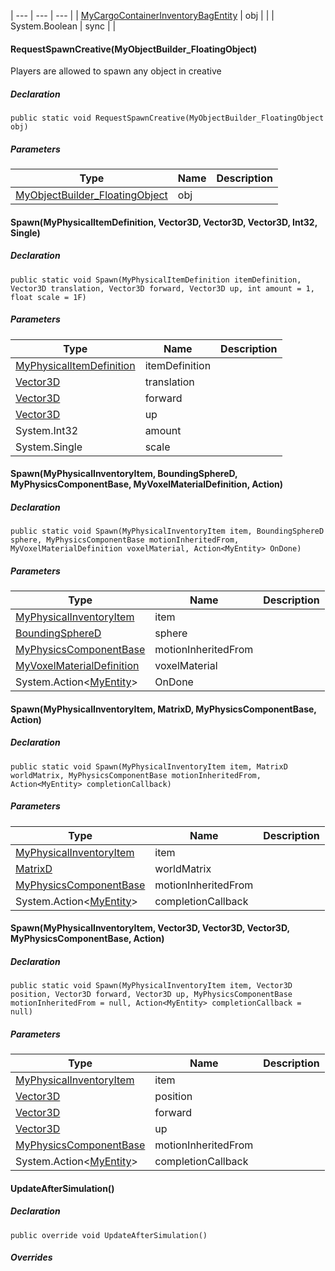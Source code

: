| --- | --- | --- |
| [MyCargoContainerInventoryBagEntity](https://keensoftwarehouse.github.io/SpaceEngineersModAPI/api/Sandbox.Game.Entities.MyCargoContainerInventoryBagEntity.html) | obj |     |
| System.Boolean | sync |     |

#### RequestSpawnCreative(MyObjectBuilder\_FloatingObject)

Players are allowed to spawn any object in creative

##### Declaration

```
public static void RequestSpawnCreative(MyObjectBuilder_FloatingObject obj)
```

##### Parameters

| Type | Name | Description |
| --- | --- | --- |
| [MyObjectBuilder\_FloatingObject](https://keensoftwarehouse.github.io/SpaceEngineersModAPI/api/VRage.Game.MyObjectBuilder_FloatingObject.html) | obj |     |

#### Spawn(MyPhysicalItemDefinition, Vector3D, Vector3D, Vector3D, Int32, Single)

##### Declaration

```
public static void Spawn(MyPhysicalItemDefinition itemDefinition, Vector3D translation, Vector3D forward, Vector3D up, int amount = 1, float scale = 1F)
```

##### Parameters

| Type | Name | Description |
| --- | --- | --- |
| [MyPhysicalItemDefinition](https://keensoftwarehouse.github.io/SpaceEngineersModAPI/api/Sandbox.Definitions.MyPhysicalItemDefinition.html) | itemDefinition |     |
| [Vector3D](https://keensoftwarehouse.github.io/SpaceEngineersModAPI/api/VRageMath.Vector3D.html) | translation |     |
| [Vector3D](https://keensoftwarehouse.github.io/SpaceEngineersModAPI/api/VRageMath.Vector3D.html) | forward |     |
| [Vector3D](https://keensoftwarehouse.github.io/SpaceEngineersModAPI/api/VRageMath.Vector3D.html) | up  |     |
| System.Int32 | amount |     |
| System.Single | scale |     |

#### Spawn(MyPhysicalInventoryItem, BoundingSphereD, MyPhysicsComponentBase, MyVoxelMaterialDefinition, Action<MyEntity>)

##### Declaration

```
public static void Spawn(MyPhysicalInventoryItem item, BoundingSphereD sphere, MyPhysicsComponentBase motionInheritedFrom, MyVoxelMaterialDefinition voxelMaterial, Action<MyEntity> OnDone)
```

##### Parameters

| Type | Name | Description |
| --- | --- | --- |
| [MyPhysicalInventoryItem](https://keensoftwarehouse.github.io/SpaceEngineersModAPI/api/VRage.Game.Entity.MyPhysicalInventoryItem.html) | item |     |
| [BoundingSphereD](https://keensoftwarehouse.github.io/SpaceEngineersModAPI/api/VRageMath.BoundingSphereD.html) | sphere |     |
| [MyPhysicsComponentBase](https://keensoftwarehouse.github.io/SpaceEngineersModAPI/api/VRage.Game.Components.MyPhysicsComponentBase.html) | motionInheritedFrom |     |
| [MyVoxelMaterialDefinition](https://keensoftwarehouse.github.io/SpaceEngineersModAPI/api/VRage.Game.MyVoxelMaterialDefinition.html) | voxelMaterial |     |
| System.Action<[MyEntity](https://keensoftwarehouse.github.io/SpaceEngineersModAPI/api/VRage.Game.Entity.MyEntity.html)\> | OnDone |     |

#### Spawn(MyPhysicalInventoryItem, MatrixD, MyPhysicsComponentBase, Action<MyEntity>)

##### Declaration

```
public static void Spawn(MyPhysicalInventoryItem item, MatrixD worldMatrix, MyPhysicsComponentBase motionInheritedFrom, Action<MyEntity> completionCallback)
```

##### Parameters

| Type | Name | Description |
| --- | --- | --- |
| [MyPhysicalInventoryItem](https://keensoftwarehouse.github.io/SpaceEngineersModAPI/api/VRage.Game.Entity.MyPhysicalInventoryItem.html) | item |     |
| [MatrixD](https://keensoftwarehouse.github.io/SpaceEngineersModAPI/api/VRageMath.MatrixD.html) | worldMatrix |     |
| [MyPhysicsComponentBase](https://keensoftwarehouse.github.io/SpaceEngineersModAPI/api/VRage.Game.Components.MyPhysicsComponentBase.html) | motionInheritedFrom |     |
| System.Action<[MyEntity](https://keensoftwarehouse.github.io/SpaceEngineersModAPI/api/VRage.Game.Entity.MyEntity.html)\> | completionCallback |     |

#### Spawn(MyPhysicalInventoryItem, Vector3D, Vector3D, Vector3D, MyPhysicsComponentBase, Action<MyEntity>)

##### Declaration

```
public static void Spawn(MyPhysicalInventoryItem item, Vector3D position, Vector3D forward, Vector3D up, MyPhysicsComponentBase motionInheritedFrom = null, Action<MyEntity> completionCallback = null)
```

##### Parameters

| Type | Name | Description |
| --- | --- | --- |
| [MyPhysicalInventoryItem](https://keensoftwarehouse.github.io/SpaceEngineersModAPI/api/VRage.Game.Entity.MyPhysicalInventoryItem.html) | item |     |
| [Vector3D](https://keensoftwarehouse.github.io/SpaceEngineersModAPI/api/VRageMath.Vector3D.html) | position |     |
| [Vector3D](https://keensoftwarehouse.github.io/SpaceEngineersModAPI/api/VRageMath.Vector3D.html) | forward |     |
| [Vector3D](https://keensoftwarehouse.github.io/SpaceEngineersModAPI/api/VRageMath.Vector3D.html) | up  |     |
| [MyPhysicsComponentBase](https://keensoftwarehouse.github.io/SpaceEngineersModAPI/api/VRage.Game.Components.MyPhysicsComponentBase.html) | motionInheritedFrom |     |
| System.Action<[MyEntity](https://keensoftwarehouse.github.io/SpaceEngineersModAPI/api/VRage.Game.Entity.MyEntity.html)\> | completionCallback |     |

#### UpdateAfterSimulation()

##### Declaration

```
public override void UpdateAfterSimulation()
```

##### Overrides